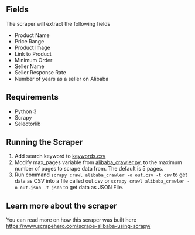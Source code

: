 ## Fields

The scraper will extract the following fields

-   Product Name
-   Price Range
-   Product Image
-   Link to Product
-   Minimum Order
-   Seller Name
-   Seller Response Rate
-   Number of years as a seller on Alibaba

## Requirements

-   Python 3
-   Scrapy
-   Selectorlib

## Running the Scraper

1.  Add search keyword to [keywords.csv](https://github.com/scrapehero/alibaba-scraper/blob/master/scrapy_alibaba/resources/keywords.csv)
2.  Modify max_pages variable from [alibaba_crawler.py](scrapy_alibaba/spiders/alibaba_crawler.py), to the maximum number of pages to scrape data from. The default is 5 pages.
3.  Run command `scrapy crawl alibaba_crawler -o out.csv -t csv` to get data as CSV into a file called out.csv or `scrapy crawl alibaba_crawler -o out.json -t json` to get data as JSON File.

## Learn more about the scraper

You can read more on how this scraper was built here <https://www.scrapehero.com/scrape-alibaba-using-scrapy/>
